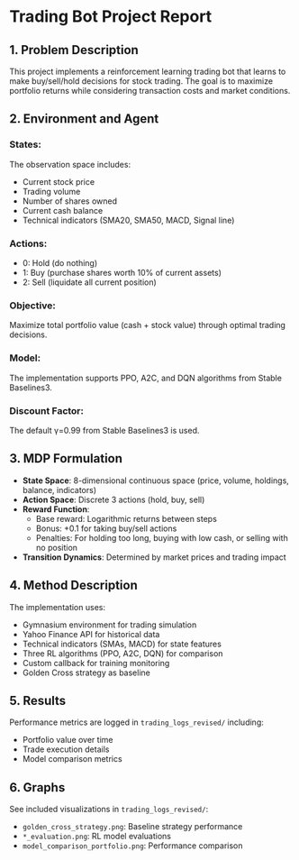 # Trading Bot Project Report

## 1. Problem Description
This project implements a reinforcement learning trading bot that learns to make buy/sell/hold decisions for stock trading. The goal is to maximize portfolio returns while considering transaction costs and market conditions.

## 2. Environment and Agent

### States:
The observation space includes:
- Current stock price
- Trading volume
- Number of shares owned
- Current cash balance
- Technical indicators (SMA20, SMA50, MACD, Signal line)

### Actions:
- 0: Hold (do nothing)
- 1: Buy (purchase shares worth 10% of current assets)
- 2: Sell (liquidate all current position)

### Objective:
Maximize total portfolio value (cash + stock value) through optimal trading decisions.

### Model:
The implementation supports PPO, A2C, and DQN algorithms from Stable Baselines3.

### Discount Factor:
The default γ=0.99 from Stable Baselines3 is used.

## 3. MDP Formulation
- **State Space**: 8-dimensional continuous space (price, volume, holdings, balance, indicators)
- **Action Space**: Discrete 3 actions (hold, buy, sell)
- **Reward Function**: 
  - Base reward: Logarithmic returns between steps
  - Bonus: +0.1 for taking buy/sell actions
  - Penalties: For holding too long, buying with low cash, or selling with no position
- **Transition Dynamics**: Determined by market prices and trading impact

## 4. Method Description
The implementation uses:
- Gymnasium environment for trading simulation
- Yahoo Finance API for historical data
- Technical indicators (SMAs, MACD) for state features
- Three RL algorithms (PPO, A2C, DQN) for comparison
- Custom callback for training monitoring
- Golden Cross strategy as baseline

## 5. Results
Performance metrics are logged in `trading_logs_revised/` including:
- Portfolio value over time
- Trade execution details
- Model comparison metrics

## 6. Graphs
See included visualizations in `trading_logs_revised/`:
- `golden_cross_strategy.png`: Baseline strategy performance
- `*_evaluation.png`: RL model evaluations
- `model_comparison_portfolio.png`: Performance comparison
